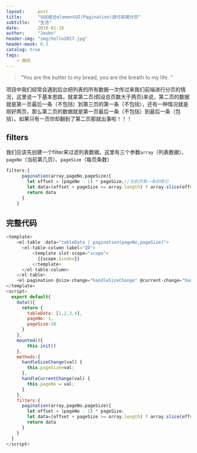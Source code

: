 ```yaml
---
layout:     post
title:      "VUE结合elementUI(Pagination)进行前端分页"
subtitle:   "生活"
date:       2018-01-10
author:     "Joubn"
header-img: "img/hello2017.jpg"
header-mask: 0.3
catalog: true
tags:
    - 微码
---
```


> “You are the butter to my bread, you are the breath to my life. ”

项目中我们经常会遇到后台把列表的所有数据一次传过来我们前端进行分页的情况，这里说一下基本思路，就拿第二页(假设总页数大于两页)来说，第二页的数据就是第一页最后一条（不包括）到第三页的第一条（不包括），还有一种情况就是刚好两页，那么第二页的数据就是第一页最后一条（不包括）到最后一条（包括）。如果只有一页你却翻到了第二页那就出事啦！！！

## filters
我们应该先创建一个filter来过滤列表数据，这里有三个参数`array`（列表数据）、`pageNo`（当前第几页）、`pageSize`（每页条数）

```js
filters:{
      pagination(array,pageNo,pageSize){
        let offset = (pageNo - 1) * pageSize;//当前页第一条的索引
        let data=(offset + pageSize >= array.length) ? array.slice(offset, array.length) : array.slice(offset, offset + pageSize);
        return data
      }
    }
```

## 完整代码

```js
<template>
    <el-table :data="tableData | pagination(pageNo,pageSize)">
      <el-table-column label="ID">
          <template slot-scope="scope">
            {{scope.$index}}  
          </template>
      </el-table-column>
    </el-table>
    <el-pagination @size-change="handleSizeChange" @current-change="handleCurrentChange" :current-page="pageNo" :page-size="pageSize" layout=" prev, pager, next, sizes, jumper" :total="tableData.length"></el-pagination>
</template>
<script>
  export default{
    data(){
      return {
        tableData: [1,2,3,4],
        pageNo: 1,
        pageSize:10
      }
    },
    mounted(){
    	this.init()
    },
    methods:{
      handleSizeChange(val) {
        this.pageSize=val;
      },
      handleCurrentChange(val) {
        this.pageNo = val;
      }
    },
    filters:{
      pagination(array,pageNo,pageSize){
        let offset = (pageNo - 1) * pageSize;
        let data=(offset + pageSize >= array.length) ? array.slice(offset, array.length) : array.slice(offset, offset + pageSize);
        return data
      }
    }
  }
</script>
```




